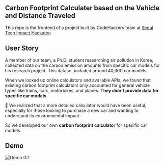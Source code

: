 ## Carbon Footprint Calculater based on the Vehicle and Distance Traveled


This repo is the frontend of a project built by CodeHackers team at [Seoul Tech Impact Hackaton](https://www.seoultechimpact.com/) 


## User Story
 
A member of our team, a Ph.D. student researching air pollution in Korea, collected data on the carbon emission amounts from specific car models for his research project. This dataset included around 40,000 car models.

When we looked up online calculators and available APIs, we found that existing carbon footprint calculators only accounted for general vehicle types like trains, cars, motorbikes, and planes. __They didn't provide data for specific car models__ 

👀 We realized that a more detailed calculator would have been useful, especially for those looking to purchase a new car and wanting to understand its environmental impact.

So we developed our own **carbon footprint calculator** for specific car models.

## Demo 

![Demo Gif](https://github.com/abroroo/footprint/blob/main/Demo.gif?raw=true)



